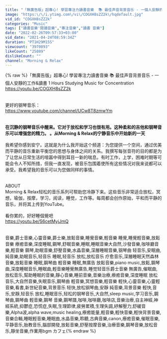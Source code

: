```yaml
---
title: "「無廣告版」超專心! 學習專注力讀書音樂  📚 最佳声音背景音乐 - 一個人安靜的工作&讀書 1 ​Hours Studying Music for Concentration"
image: "https:\/\/i.ytimg.com\/vi\/COGXH8sZZ2k\/hqdefault.jpg"
vid_id: "COGXH8sZZ2k"
categories: "Music"
tags: ["讀書音樂'閱讀音樂","專注音樂","讀書 音樂"]
date: "2022-02-26T09:57:33+03:00"
vid_date: "2021-04-24T08:59:34Z"
duration: "PT1H29M15S"
viewcount: "3970893"
likeCount: "25089"
dislikeCount: ""
channel: "Morning & Relax"
---
```

{% raw %}「無廣告版」超專心! 學習專注力讀書音樂  📚 最佳声音背景音乐 - 一個人安靜的工作&amp;讀書 1 ​Hours Studying Music for Concentration<br /><a rel="nofollow" target="blank" href="https://youtu.be/COGXH8sZZ2k">https://youtu.be/COGXH8sZZ2k</a><br /><br /><br />更好的钢琴音乐：<br /><a rel="nofollow" target="blank" href="https://www.youtube.com/channel/UCw8T8zmwYm">https://www.youtube.com/channel/UCw8T8zmwYm</a><br /><br />**********************<br />在沉静的钢琴音乐中醒来。它对于放松和学习也很有用。这种柔和的吉他和钢琴音乐可以增强您的精力。 。从Morning &amp; Relax的宁静音乐中开始新的一天<br />**********************<br />我希望你感到安宁。这就是为什么我开始这个频道：为您提供一个空间，通过优美而平静的音乐重新平衡您的思想与身体之间的关系。我撰写每张音符的目的都是为了让您从日常生活的喧嚣中得到耳目一新的喘息。有时工作，上学，困难时期等可能会令人不知所措，但我一直发现，被音乐包围着使所有这些情况对我来说都可以承受。我希望我的音乐可以为您做同样的事情。<br /><br /><br />ABOUT<br />Morning &amp; Relax轻松的音乐系列可帮助您冷静下来。这些音乐非常适合放松，冥想，瑜伽，按摩，学习，阅读，睡觉，工作等。每周都会创作原始，平和而平静的音乐，并将其上传到YouTube。<br /><br />看你累的，好好睡個覺吧<br /><a rel="nofollow" target="blank" href="https://youtu.be/S6cetMyjJmQ">https://youtu.be/S6cetMyjJmQ</a><br /><br /><br />音樂,爵士音樂,心靈音樂,爵士樂,放鬆音樂,睡覺音樂,輕音樂 睡覺,睡覺輕音樂,放鬆音樂 療癒音樂,深度睡眠,鋼琴,舒眠音樂,睡眠,睡眠音樂大自然,沙發音樂,咖啡廳音樂,輕音樂 鋼琴,助眠音樂,舒壓音樂,水晶音樂,深層睡眠音樂,钢琴曲 轻音乐,安眠曲,純音樂,助眠音乐,轻音乐 睡眠,轻音乐 放松,放松音乐 疗愈音乐,深層睡眠天然森林音樂,放鬆音樂 睡眠,鋼琴曲 輕音樂 睡眠,無廣告 放鬆音樂,piano music,放鬆,鋼琴曲,深度睡眠音乐,睡眠曲,輕音樂睡覺無廣告,睡觉轻音乐爵士音樂 無廣告,催眠曲,放松音乐,幫助睡眠的音樂,靜心音樂,睡前音樂,音樂治療,療癒音樂,深度睡眠 放松音乐,大自然音樂,失眠音乐,鋼琴曲 輕音樂,冥想音樂,輕音樂 輕快,心靈音樂,心靈輕音樂,看書,新世紀音樂,背景音乐 轻快,放松钢琴曲,安靜 純音樂,背景音樂 輕快,音乐,安靜,轻音乐 放松,睡眠音乐,轻松的钢琴音乐,大自然,sleep music,学习音乐,鋼琴曲,鋼琴曲 輕音樂,鋼琴 音樂,鋼琴譜,咖啡,咖啡廳,咖啡店,音樂治療,自主神經,神經系統,抑鬱症,恐慌症,失眠,生理節律,疲勞累積,生理失調,紓解壓力,舒緩音樂,Alpha波,alpha wave,music healing,療癒能量,輕音樂,輕快音樂,輕快背景音樂,音樂合輯,睡眠輕音樂,睡眠曲,水晶音樂,聆聽,古典音樂,canon,療癒音樂,催眠音樂,平静音乐,胎教音乐,腦部開發,放鬆音樂,舒壓按摩音樂,治療音樂,鋼琴音樂,放松音乐,靜坐音樂,作業用bgm カフェ{% endraw %}
